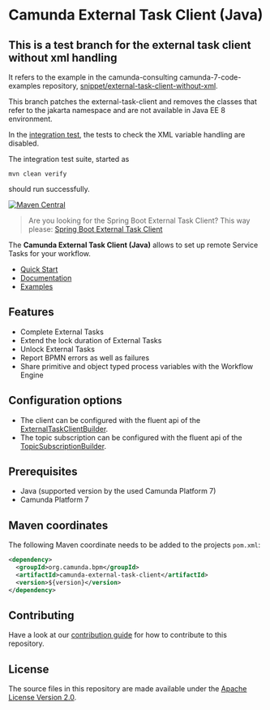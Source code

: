 # Camunda External Task Client (Java)

## This is a test branch for the external task client without xml handling

It refers to the example in the camunda-consulting camunda-7-code-examples repository, 
[snippet/external-task-client-without-xml](https://github.com/camunda-consulting/camunda-7-code-examples/tree/main/snippets/external-task-client-without-xml).

This branch patches the external-task-client and removes the classes that refer to the jakarta namespace and are not available in Java EE 8 environment.

In the [integration test](camunda-external-task-client/src/it/java), the tests to check the XML variable handling are disabled.

The integration test suite, started as 

```
mvn clean verify
```

should run successfully.

[![Maven Central](https://maven-badges.herokuapp.com/maven-central/org.camunda.bpm/camunda-external-task-client/badge.svg)](https://maven-badges.herokuapp.com/maven-central/org.camunda.bpm/camunda-external-task-client)

> Are you looking for the Spring Boot External Task Client? This way please: [Spring Boot External Task Client](../../spring-boot-starter/starter-client)

The **Camunda External Task Client (Java)** allows to set up remote Service Tasks for your workflow.

* [Quick Start](https://docs.camunda.org/get-started/quick-start/)
* [Documentation](https://docs.camunda.org/manual/develop/user-guide/ext-client/)
* [Examples](https://github.com/camunda/camunda-bpm-examples/tree/master/clients/java)

## Features
* Complete External Tasks
* Extend the lock duration of External Tasks
* Unlock External Tasks
* Report BPMN errors as well as failures
* Share primitive and object typed process variables with the Workflow Engine


## Configuration options
* The client can be configured with the fluent api of the [ExternalTaskClientBuilder](client/src/main/java/org/camunda/bpm/client/ExternalTaskClientBuilder.java).
* The topic subscription can be configured with the fluent api of the [TopicSubscriptionBuilder](client/src/main/java/org/camunda/bpm/client/topic/TopicSubscriptionBuilder.java).

## Prerequisites
* Java (supported version by the used Camunda Platform 7)
* Camunda Platform 7

## Maven coordinates
The following Maven coordinate needs to be added to the projects `pom.xml`:
```xml
<dependency>
  <groupId>org.camunda.bpm</groupId>
  <artifactId>camunda-external-task-client</artifactId>
  <version>${version}</version>
</dependency>
```

## Contributing

Have a look at our [contribution guide](https://github.com/camunda/camunda-bpm-platform/blob/master/CONTRIBUTING.md) for how to contribute to this repository.


## License
The source files in this repository are made available under the [Apache License Version 2.0](./LICENSE).
